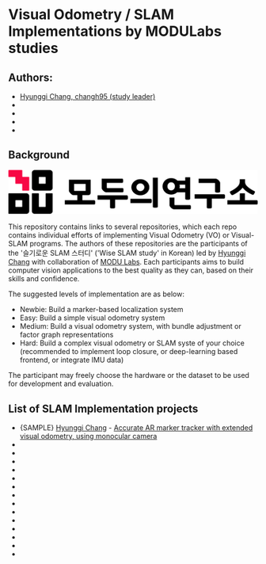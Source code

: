 # Visual Odometry / SLAM Implementations by MODULabs studies

## Authors: 
- [Hyunggi Chang, changh95 (study leader)](https://github.com/changh95)
-
-
-
-


## Background 

![modulabs](./Images/modu_logo.png)

This repository contains links to several repositories, which each repo contains individual efforts of implementing Visual Odometry (VO) or Visual-SLAM programs.
The authors of these repositories are the participants of the '슬기로운 SLAM 스터디' ('Wise SLAM study' in Korean) led by [Hyunggi Chang](https://github.com/changh95) with collaboration of [MODU Labs](https://home.modulabs.co.kr/).
Each participants aims to build computer vision applications to the best quality as they can, based on their skills and confidence. 

The suggested levels of implementation are as below:
- Newbie: Build a marker-based localization system
- Easy: Build a simple visual odometry system
- Medium: Build a visual odometry system, with bundle adjustment or factor graph representations
- Hard: Build a complex visual odometry or SLAM syste of your choice (recommended to implement loop closure, or deep-learning based frontend, or integrate IMU data)

The participant may freely choose the hardware or the dataset to be used for development and evaluation. 

## List of SLAM Implementation projects 

- {SAMPLE} [Hyunggi Chang](https://github.com/changh95) - [Accurate AR marker tracker with extended visual odometry, using monocular camera](https://www.google.com)
-
-
-
-
-
-
-
-
-
-
-
-
-
-